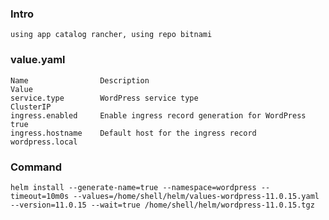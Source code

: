 ### Intro 
    using app catalog rancher, using repo bitnami

### value.yaml
    Name	            Description	                                    Value
    service.type	    WordPress service type	                        ClusterIP
    ingress.enabled	    Enable ingress record generation for WordPress	true
    ingress.hostname	Default host for the ingress record	            wordpress.local
### Command
    helm install --generate-name=true --namespace=wordpress --timeout=10m0s --values=/home/shell/helm/values-wordpress-11.0.15.yaml --version=11.0.15 --wait=true /home/shell/helm/wordpress-11.0.15.tgz
